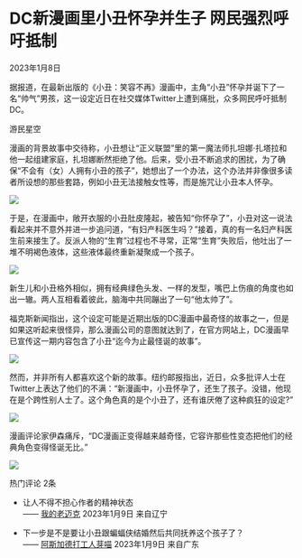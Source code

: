 # DC新漫画里小丑怀孕并生子 网民强烈呼吁抵制

2023年1月8日

据报道，在最新出版的《小丑：笑容不再》漫画中，主角“小丑”怀孕并诞下了一名“帅气”男孩，这一设定近日在社交媒体Twitter上遭到痛批，众多网民呼吁抵制DC。

游民星空

漫画的背景故事中交待称，小丑想让“正义联盟”里的第一魔法师扎坦娜·扎塔拉和他一起组建家庭，扎坦娜断然拒绝了他。后来，受小丑不断追求的困扰，为了确保“不会有（女）人拥有小丑的孩子”，她想出了一个办法，这个办法并非像很多读者所设想的那些套路，例如小丑无法接触女性等，而是施咒让小丑本人怀孕。

![](https://pic.iyingdi.com/post/content/2023/01/09/11366627/f5884365-8e73-4269-911b-4e2403938710.jpg?imageMogr2/format/jpg|imageMogr2/quality/70)

于是，在漫画中，敞开衣服的小丑肚皮隆起，被告知“你怀孕了”，小丑对这一说法看起来并不意外并进一步追问道，“有妇产科医生吗？”接着，真的有一名妇产科医生前来接生了。反派人物的“生育”过程也不寻常，正常“生育”失败后，他吐出了一堆不明褐色液体，这些液体最终重新凝聚成一个孩子。

![](https://pic.iyingdi.com/post/content/2023/01/09/11366627/707b6c29-4f0e-40e7-bf54-acd547432b79.jpg?imageMogr2/format/jpg|imageMogr2/quality/70)

新生儿和小丑格外相似，拥有经典绿色头发、一样的发型，嘴巴上伤痕的角度也如出一辙。两人互相看着彼此，脑海中共同蹦出了一句“他太帅了”。

福克斯新闻指出，这个设定可能是近期出版的DC漫画中最奇怪的故事之一，但是如果这听起来很怪异，那么漫画公司的意图就达到了，在官方网站上，DC漫画早已宣传这一期内容包含了小丑“迄今为止最怪诞的故事”。

![](https://pic.iyingdi.com/post/content/2023/01/09/11366627/a273a70a-5cd6-4200-a61c-7fcb1a7bf545.jpg?imageMogr2/format/jpg|imageMogr2/quality/70)

然而，并非所有人都喜欢这个新的故事。纽约邮报指出，近日，众多批评人士在Twitter上表达了他们的不满：“新漫画中，小丑怀孕了，还生了孩子。没错，他现在是个跨性别人士了。这个角色真的是个小丑了，还有谁厌倦了这种疯狂的设定?”

![](https://pic.iyingdi.com/post/content/2023/01/09/11366627/dfc5e094-40ac-41b1-91ed-ef5c2424138d.jpg?imageMogr2/format/jpg|imageMogr2/quality/70)

漫画评论家伊森痛斥，“DC漫画正变得越来越奇怪，它容许那些性变态把他们的经典角色变得怪诞无比。”

![](https://pic.iyingdi.com/post/content/2023/01/09/11366627/7ee4ff4f-c51f-4640-b170-fe83517f6166.jpg?imageMogr2/format/jpg|imageMogr2/quality/70)

热门评论 2条

- 让人不得不担心作者的精神状态  
  —— [我的老迈克](https://wspic.iyingdi.cn/user_item/border/ia_100000025.png) 2023年1月9日 来自辽宁

- 下一步是不是要让小丑跟蝙蝠侠结婚然后共同抚养这个孩子了？  
  —— [阿斯加德打工人芽喵](https://wspic.iyingdi.cn/user_item/border/ia_100000025.png) 2023年1月9日 来自广东
<!-- tcd_original_link https://www.iyingdi.com/tz/post/5243432 -->
